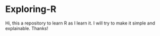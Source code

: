 # Exploring-R
Hi, this a repository to learn R as I learn it. I will try to make it simple and explainable. Thanks!
